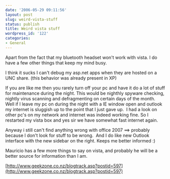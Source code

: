 ```yaml
---
date: '2006-05-29 09:11:56'
layout: post
slug: weird-vista-stuff
status: publish
title: Weird vista stuff
wordpress_id: '122'
categories:
- General
---
```


Apart from the fact that my bluetooth headset won't work with vista. I do have a few other things that keep my mind busy.




I think it sucks I can't debug my asp.net apps when they are hosted on a UNC share. (this behavior was already present in XP)




If you are like me then you rarely turn off your pc and have it do a lot of stuff for maintenance during the night. This would be nighthly spyware checking, nightly virus scanning and defragmenting on certain days of the month.  
Well if I leave my pc on during the night with a IE window open and outlook my internet is sluggish up to the point that I just gave up.  I had a look on other pc's on my network and internet was indeed working fine. So I restarted my vista box and yes sir we have somewhat fast internet again.




Anyway i still can't find anything wrong with office 2007 ==> probably because I don't look for stuff to be wrong.  And I do like new Outlook interface with the new sidebar on the right. Keeps me better informed :)




Mauricio has a few more things to say on vista, and probably he will be a better source for information than I am.




[http://www.geekzone.co.nz/blogtrack.asp?postid=597](http://www.geekzone.co.nz/blogtrack.asp?postid=597)




 
